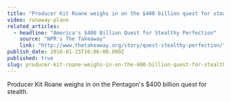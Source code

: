 ```yaml
---
title: "Producer Kit Roane weighs in on the $400 billion quest for stealth"
video: runaway-plane
related_articles:
  - headline: "America's $400 Billion Quest for Stealthy Perfection"
    source: "NPR's The Takeaway"
    link: "http://www.thetakeaway.org/story/quest-stealthy-perfection/"
publish_date: 2016-01-25T16:06:00.000Z
published: true
slug: producer-kit-roane-weighs-in-on-the-400-billion-quest-for-stealth
---
```

Producer Kit Roane weighs in on the Pentagon's $400 billion quest for stealth.

